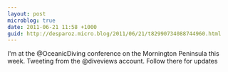 ```yaml
---
layout: post
microblog: true
date: 2011-06-21 11:58 +1000
guid: http://desparoz.micro.blog/2011/06/21/t82990734088744960.html
---
```

I'm at the @OceanicDiving conference on the Mornington Peninsula this week. Tweeting from the @diveviews account. Follow there for updates
